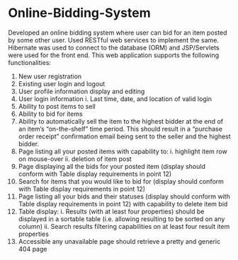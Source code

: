 # Online-Bidding-System
Developed an online bidding system where user can bid for an item posted by some other user. 
Used RESTful web services to implement the same. Hibernate was used to connect to the database (ORM) and JSP/Servlets were used for the front end.
This web application supports the following functionalities:
1. New user registration
2. Existing user login and logout
3. User profile information display and editing
4. User login information
i. Last time, date, and location of valid login
5. Ability to post items to sell
6. Ability to bid for items
7. Ability to automatically sell the item to the highest bidder at the end of an item’s “on-the-shelf” time period. This should result in a “purchase order receipt” confirmation email being sent to the seller and the highest bidder.
8. Page listing all your posted items with capability to:
i. highlight item row on mouse-over
ii. deletion of item post
9. Page displaying all the bids for your posted item (display should conform with Table display requirements in point 12)
10. Search for items that you would like to bid for (display should conform with Table display requirements in point 12)
11. Page listing all your bids and their statuses (display should conform with Table display requirements in point 12) with capability to delete item bid
12. Table display:
i. Results (with at least four properties) should be displayed in a sortable table (i.e. allowing resulting to be sorted on any column)
ii. Search results filtering capabilities on at least four result item properties
13. Accessible any unavailable page should retrieve a pretty and generic 404 page

